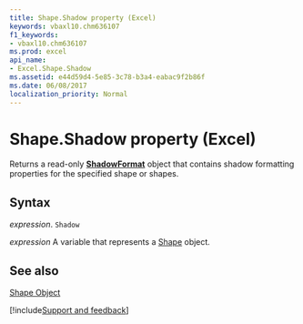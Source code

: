 ```yaml
---
title: Shape.Shadow property (Excel)
keywords: vbaxl10.chm636107
f1_keywords:
- vbaxl10.chm636107
ms.prod: excel
api_name:
- Excel.Shape.Shadow
ms.assetid: e44d59d4-5e85-3c78-b3a4-eabac9f2b86f
ms.date: 06/08/2017
localization_priority: Normal
---
```



# Shape.Shadow property (Excel)

Returns a read-only  **[ShadowFormat](Excel.ShadowFormat.md)** object that contains shadow formatting properties for the specified shape or shapes.


## Syntax

_expression_. `Shadow`

_expression_ A variable that represents a [Shape](./Excel.Shape.md) object.


## See also


[Shape Object](Excel.Shape.md)

[!include[Support and feedback](~/includes/feedback-boilerplate.md)]